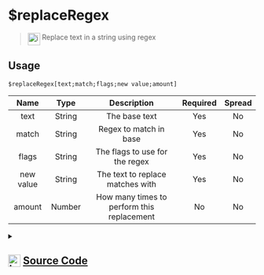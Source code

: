 # $replaceRegex
> <img align="top" src="https://upload.wikimedia.org/wikipedia/commons/thumb/e/e4/Infobox_info_icon.svg/160px-Infobox_info_icon.svg.png?20150409153300" alt="image" width="25" height="auto"> Replace text in a string using regex
## Usage
```
$replaceRegex[text;match;flags;new value;amount]
```
| Name | Type | Description | Required | Spread
| :---: | :---: | :---: | :---: | :---: |
text | String | The base text | Yes | No
match | String | Regex to match in base | Yes | No
flags | String | The flags to use for the regex | Yes | No
new value | String | The text to replace matches with | Yes | No
amount | Number | How many times to perform this replacement | No | No
<details>
<summary>
    
## <img align="top" src="https://cdn4.iconfinder.com/data/icons/iconsimple-logotypes/512/github-512.png" alt="image" width="25" height="auto">  [Source Code](https://github.com/tryforge/ForgeScript-V2/blob/main/src/native/replaceRegex.ts)
    
</summary>
    
```ts
import { ArgType, NativeFunction, Return } from "../structures"

export default new NativeFunction({
    name: "$replaceRegex",
    version: "1.0.0",
    description: "Replace text in a string using regex",
    unwrap: true,
    args: [
        {
            name: "text",
            description: "The base text",
            rest: false,
            required: true,
            type: ArgType.String
        },
        {
            name: "match",
            description: "Regex to match in base",
            rest: false,
            required: true,
            type: ArgType.String,
            pointer: 2
        },
        {
            name: "flags",
            description: "The flags to use for the regex",
            rest: false,
            required: true,
            type: ArgType.String
        },
        {
            name: "new value",
            description: "The text to replace matches with",
            type: ArgType.String,
            rest: false,
            required: true
        },
        {
            name: "amount",
            description: "How many times to perform this replacement",
            rest: false,
            type: ArgType.Number
        }
    ],
    brackets: true,
    execute(ctx, [ text, raw, flags, replacement, amount ]) {
        amount ??= -1 
        const regex = new RegExp(raw, flags)

        if (amount === -1) {
            return Return.success(text.replace(regex, replacement))
        }
        let i = 0
        return Return.success(text.replace(regex, m => ++i <= amount! ? replacement : m))
    }
})
```
    
</details>